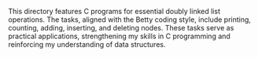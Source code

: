 This directory features C programs for essential doubly linked list operations.
The tasks, aligned with the Betty coding style, include printing, counting, adding, inserting, and deleting nodes.
These tasks serve as practical applications, strengthening my skills in C programming and reinforcing my understanding of data structures.
